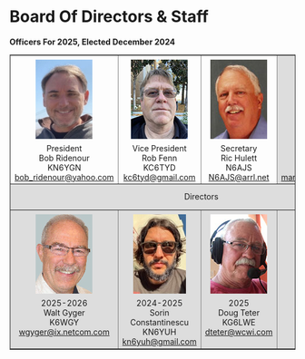 # Board Of Directors & Staff

**Officers For 2025, Elected December 2024**


<table align="center" border="1" cellpadding="0" cellspacing="0" style="border-collapse:collapse" width="600">
    <tbody>
        <tr>
            <td valign="top" width="25%">
            <div align="center"><img src="/images/KN6YGN.jpeg" style="margin-top: 5px; margin-bottom: 5px; width: 100px; height: 140px;" /><br />
            <span class="tahoma-14-bold">President</span><span class="tahoma-14"> </span><br />
            <span class="tahoma-14">Bob Ridenour<br />
            KN6YGN<br />
            <a href="mailto:bob_ridenour@yahoo.com">bob_ridenour@yahoo.com</a></span></div>
            </td>
            <td valign="top" width="25%">
            <div align="center"><img height="140" src="/images/KC6TYD-100.jpg" vspace="5" width="100" /><br />
            <span class="tahoma-14-bold">Vice President </span><br />
            <span class="tahoma-14">Rob Fenn</span><br />
            <span class="tahoma-14-blue">KC6TYD</span><br />
            <a class="tahoma-12" href="mailto:kc6tyd@gmail.com">kc6tyd@gmail.com</a></div>
            </td>
            <td valign="top" width="25%">
            <div align="center"><img height="140" src="/images/N6AJS-100.jpg" vspace="5" width="100" /><br />
            <span class="tahoma-14-bold">Secretary</span><br />
            <span class="tahoma-14">Ric Hulett</span><br />
            <span class="tahoma-14-blue">N6AJS</span><br />
            <a href="mailto:N6AJS@arrl.net">N6AJS@arrl.net</a></div>
            </td>
            <td bgcolor="#DDDDDD" class="tahoma-12" valign="top" width="25%">
            <div align="center"><img height="140" src="/images/k6wek.jpg" vspace="5" width="100" /><br />
            <span class="tahoma-14-bold">Treasurer</span><br />
            <span class="tahoma-14">Margaret Cooper</span><br />
            <span class="tahoma-14-blue">K6WEK</span><br />
            <a href="mailto:margaret.k6wek@gmail.com">margaret.k6wek@gmail.com</a></div>
            </td>
        </tr>
        <tr>
            <td bgcolor="#DDDDDD" class="tahoma-12" colspan="4" height="40">
            <div align="center"><span class="tahoma-18-bold">Directors</span></div>
            </td>
        </tr>
        <tr>
            <td bgcolor="#DDDDDD" class="tahoma-12" valign="top">
            <div align="center"><img height="140" src="/images/K6WGY-100-1.jpg" vspace="5" width="100" /><br />
            <span class="tahoma-14-bold">2025-2026</span><br />
            <span class="tahoma-14">Walt Gyger</span><br />
            <span class="tahoma-14-blue">K6WGY</span><br />
            <a href="mailto:wgyger@ix.netcom.com">wgyger@ix.netcom.com</a></div>
            </td>
            <td bgcolor="#DDDDDD" class="tahoma-12" valign="top">
            <div align="center"><img alt="" src="/images/KN6YUH.jpg" style="margin-top: 5px; margin-bottom: 5px; width: 93px; height: 140px;" /><br />
            <span class="tahoma-14-bold">2024-2025</span><br />
            Sorin Constantinescu<br />
            KN6YUH<br />
            <a href="mailto:kn6yuh@gmail.com">kn6yuh@gmail.com</a></div>
            <div align="center"></div>
            </td>
            <td bgcolor="#DDDDDD" class="tahoma-12" valign="top">
            <div align="center"><span class="tahoma-16"><img height="140" src="/images/KG6LWE-100.jpg" vspace="5" width="100" /></span><br />
            <span class="tahoma-14-bold">2025</span><br />
            <span class="tahoma-14">Doug Teter</span><br />
            <span class="tahoma-14-blue">KG6LWE</span><br />
            <a href="mailto:dteter@wcwi.com">dteter@wcwi.com</a></div>
            </td>
            <td bgcolor="#DDDDDD" class="tahoma-12" valign="top">
            <div align="center"><span class="tahoma-16"><img height="140" src="/images/KI6LDM-100.jpg" vspace="5" width="100" /></span><br />
            <span class="tahoma-14-bold">2025</span><br />
            <span class="tahoma-14">Darryl Presley</span><br />
            <span class="tahoma-14-blue">KI6LDM</span><br />
            <a href="mailto:KI6LDM@arrl.net">KI6LDM@arrl.net</a></div>
            </td>
        </tr>
    </tbody>
</table>
